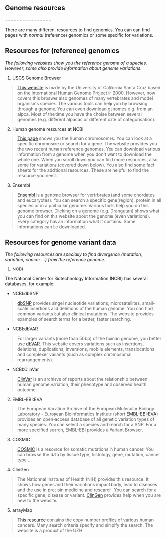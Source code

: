 ## Genome resources
================

There are many different resources to find genomics. You can can find pages with *normal* (reference) genomics or some specific for variations.

## Resources for (reference) genomics

*The following websites show you the reference genome of a species. However, some also provide information about genome variations.*

1. USCS Genome Browser
>  [This website](http://genome.ucsc.edu/) is made by the University of California Santa Cruz based on the international Human Genome Project in 2000. However, now covers this broswer also genomes of many vertebrates and model organisms species. The various tools can help you by browsing through a genome. You can even download genomes e.g. from an alpca. Most of the time you have the choise between several genomes (e.g. different alpacas or different date of categorisation).
2. Human genome resources at NCBI
>   [This page](https://www.ncbi.nlm.nih.gov/projects/genome/guide/human/) shows you the human chromosomes. You can look at a specific chromosme or search for a gene. The website provides you the two recent human reference genomes. You can download various information from a genome when you don't want to download the whole one. When you scroll down you can find more resources, also some for variations (covered down below). You also find some fact sheets for the additional resources. These are helpful to find the resource you need.
3. Ensembl
>   [Ensembl](http://www.ensembl.org/index.html) is a genome browser for vertrbrates (and some chordates and eucaryotes). You can search a specific gene(region), protein in all species or in a particular genome. Various tools help you on this genome browser. Clicking on a genome (e.g. Orangutan) shows what you can find on this website about the genome (even variations). Every category has an information what it contains. Some informations can be downloaded.

## Resources for genome variant data

*The following resources are specially to find divergence (mutation, variation, cancer ...) from the reference genome.*

1. NCBI

The National Center for Biotechnology Information (NCBI) has several databases, for example:
* NCBI:dbSNP
>  [dbSNP](https://www.ncbi.nlm.nih.gov/snp/) provides singel nucleotide variations, microsatellites, small-scale insertions and deletions of the human genome. You can find common variants but also clinical mutations. The website provides examples of search terms for a better, faster searching.
* NCBI:dbVAR
>   For larger variants (more than 50bp) of the human genome, you better use [dbVAR](https://www.ncbi.nlm.nih.gov/dbvar). This website covers variations such as insertions, deletions, duplications, inversions, mobile elements, translocations and complexer variants (such as complex chromosomal rearrangements).
* NCBI:ClinVar
>    [ClinVar](https://www.ncbi.nlm.nih.gov/clinvar/) is an archieve of reports about the relationship between human genome variation, their phenotype and observed health outcome.
2. EMBL-EBI:EVA
>   The European Variation Archive of the European Molecular Biology Laboratory - European Bioinformatics Institute (short [EMBL-EBI:EVA](https://www.ebi.ac.uk/eva/)) provides an open-access database of all genetic variation types of many species. You can select a species and search for a SNP. For a more specified search, EMBL-EBI provides a Variant Browser.
3. COSMIC
>   [COSMIC](https://cancer.sanger.ac.uk/cosmic) is a resource for somatic mutations in human cancer. You can browse the data by tissue type, histology, gene, mutation, cancer type ...
4. ClinGen
>   The Nationnal Institues of Health (NIH) provides this resource. It shows how genes and their variations impact body, lead to diseases and the use in precisin medicine and research. You can search for a specific gene, disease or variant. [ClinGen](https://clinicalgenome.org/) provides help when you are new to the website.
5. arrayMap
>    [This resource](https://arraymap.progenetix.org/) contains the copy number profiles of various human cancers. Many search criteria specify and simplfy the search. The website is a product of the UZH.
